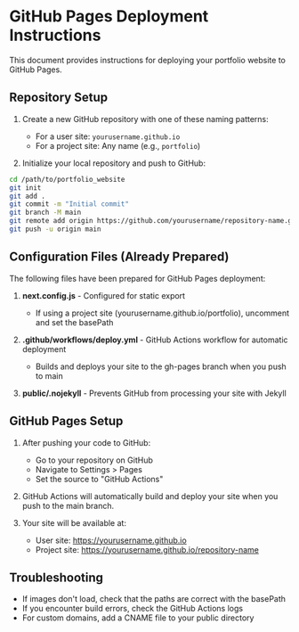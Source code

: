 # GitHub Pages Deployment Instructions

This document provides instructions for deploying your portfolio website to GitHub Pages.

## Repository Setup

1. Create a new GitHub repository with one of these naming patterns:
   - For a user site: `yourusername.github.io`
   - For a project site: Any name (e.g., `portfolio`)

2. Initialize your local repository and push to GitHub:
```bash
cd /path/to/portfolio_website
git init
git add .
git commit -m "Initial commit"
git branch -M main
git remote add origin https://github.com/yourusername/repository-name.git
git push -u origin main
```

## Configuration Files (Already Prepared)

The following files have been prepared for GitHub Pages deployment:

1. **next.config.js** - Configured for static export
   - If using a project site (yourusername.github.io/portfolio), uncomment and set the basePath

2. **.github/workflows/deploy.yml** - GitHub Actions workflow for automatic deployment
   - Builds and deploys your site to the gh-pages branch when you push to main

3. **public/.nojekyll** - Prevents GitHub from processing your site with Jekyll

## GitHub Pages Setup

1. After pushing your code to GitHub:
   - Go to your repository on GitHub
   - Navigate to Settings > Pages
   - Set the source to "GitHub Actions"

2. GitHub Actions will automatically build and deploy your site when you push to the main branch.

3. Your site will be available at:
   - User site: https://yourusername.github.io
   - Project site: https://yourusername.github.io/repository-name

## Troubleshooting

- If images don't load, check that the paths are correct with the basePath
- If you encounter build errors, check the GitHub Actions logs
- For custom domains, add a CNAME file to your public directory
